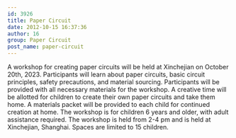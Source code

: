 ```yaml
---
id: 3926
title: Paper Circuit
date: 2012-10-15 16:37:36
author: 16
group: Paper Circuit
post_name: paper-circuit
---
```


A workshop for creating paper circuits will be held at Xinchejian on October 20th, 2023.  Participants will learn about paper circuits, basic circuit principles, safety precautions, and material sourcing.  Participants will be provided with all necessary materials for the workshop. A creative time will be allotted for children to create their own paper circuits and take them home. A materials packet will be provided to each child for continued creation at home.  The workshop is for children 6 years and older, with adult assistance required.  The workshop is held from 2-4 pm and is held at Xinchejian, Shanghai.  Spaces are limited to 15 children.
